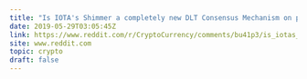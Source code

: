 ```yaml
---
title: "Is IOTA's Shimmer a completely new DLT Consensus Mechanism on par with (if not by far superior to) Proof-of-Work and Proof-of-Stake?"
date: 2019-05-29T03:05:45Z
link: https://www.reddit.com/r/CryptoCurrency/comments/bu41p3/is_iotas_shimmer_a_completely_new_dlt_consensus/?utm_medium=RSS&utm_source=hune
site: www.reddit.com
topic: crypto
draft: false
---
```

